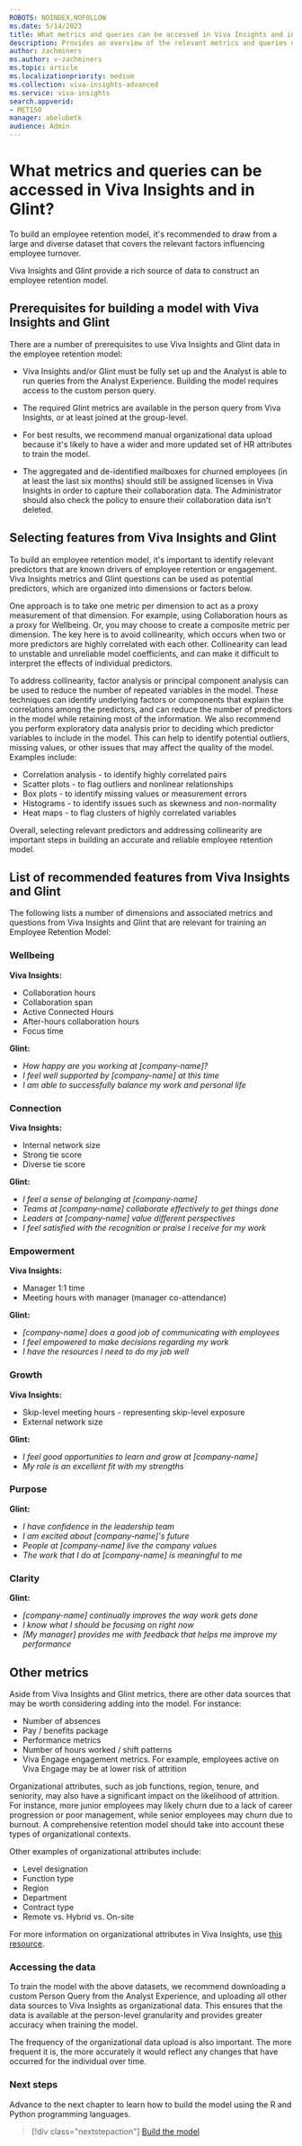 ```yaml
---
ROBOTS: NOINDEX,NOFOLLOW
ms.date: 5/14/2023
title: What metrics and queries can be accessed in Viva Insights and in Glint?
description: Provides an overview of the relevant metrics and queries needed to build an employee retention model.
author: zachminers
ms.author: v-zachminers
ms.topic: article
ms.localizationpriority: medium 
ms.collection: viva-insights-advanced 
ms.service: viva-insights
search.appverid: 
- MET150 
manager: abelubetk
audience: Admin
---
```


# What metrics and queries can be accessed in Viva Insights and in Glint?

To build an employee retention model, it's recommended to draw from a large and diverse dataset that covers the relevant factors influencing employee turnover.

Viva Insights and Glint provide a rich source of data to construct an employee retention model.

## Prerequisites for building a model with Viva Insights and Glint

There are a number of prerequisites to use Viva Insights and Glint data in the employee retention model:

* Viva Insights and/or Glint must be fully set up and the Analyst is able to run queries from the Analyst Experience. Building the model requires access to the custom person query.

* The required Glint metrics are available in the person query from Viva Insights, or at least joined at the group-level.

* For best results, we recommend manual organizational data upload because it's likely to have a wider and more updated set of HR attributes to train the model.

* The aggregated and de-identified mailboxes for churned employees (in at least the last six months) should still be assigned licenses in Viva Insights in order to capture their collaboration data. The Administrator should also check the policy to ensure their collaboration data isn't deleted.

## Selecting features from Viva Insights and Glint

To build an employee retention model, it's important to identify relevant predictors that are known drivers of employee retention or engagement. Viva Insights metrics and Glint questions can be used as potential predictors, which are organized into dimensions or factors below.

One approach is to take one metric per dimension to act as a proxy measurement of that dimension. For example, using Collaboration hours as a proxy for Wellbeing. Or, you may choose to create a composite metric per dimension. The key here is to avoid collinearity, which occurs when two or more predictors are highly correlated with each other. Collinearity can lead to unstable and unreliable model coefficients, and can make it difficult to interpret the effects of individual predictors.

To address collinearity, factor analysis or principal component analysis can be used to reduce the number of repeated variables in the model. These techniques can identify underlying factors or components that explain the correlations among the predictors, and can reduce the number of predictors in the model while retaining most of the information. We also recommend you perform exploratory data analysis prior to deciding which predictor variables to include in the model. This can help to identify potential outliers, missing values, or other issues that may affect the quality of the model. Examples include:

* Correlation analysis - to identify highly correlated pairs
* Scatter plots - to flag outliers and nonlinear relationships
* Box plots - to identify missing values or measurement errors
* Histograms - to identify issues such as skewness and non-normality
* Heat maps - to flag clusters of highly correlated variables

Overall, selecting relevant predictors and addressing collinearity are important steps in building an accurate and reliable employee retention model.

## List of recommended features from Viva Insights and Glint

The following lists a number of dimensions and associated metrics and questions from Viva Insights and Glint that are relevant for training an Employee Retention Model:

### Wellbeing

**Viva Insights:**

* Collaboration hours
* Collaboration span
* Active Connected Hours
* After-hours collaboration hours
* Focus time

**Glint:**

* *How happy are you working at [company-name]?*
* *I feel well supported by [company-name] at this time*
* *I am able to successfully balance my work and personal life*

### Connection

**Viva Insights:**

* Internal network size
* Strong tie score
* Diverse tie score

**Glint:**

* *I feel a sense of belonging at [company-name]*
* *Teams at [company-name] collaborate effectively to get things done*
* *Leaders at [company-name] value different perspectives*
* *I feel satisfied with the recognition or praise I receive for my work*

### Empowerment

**Viva Insights:**

* Manager 1:1 time
* Meeting hours with manager (manager co-attendance)

**Glint:**

* *[company-name] does a good job of communicating with employees*
* *I feel empowered to make decisions regarding my work*
* *I have the resources I need to do my job well*

### Growth

**Viva Insights:**

* Skip-level meeting hours - representing skip-level exposure
* External network size

**Glint:**

* *I feel good opportunities to learn and grow at [company-name]*
* *My role is an excellent fit with my strengths*

### Purpose

**Glint:**

* *I have confidence in the leadership team*
* *I am excited about [company-name]'s future*
* *People at [company-name] live the company values*
* *The work that I do at [company-name] is meaningful to me*

### Clarity

**Glint:**

* *[company-name] continually improves the way work gets done*
* *I know what I should be focusing on right now*
* *[My manager] provides me with feedback that helps me improve my performance*

## Other metrics

Aside from Viva Insights and Glint metrics, there are other data sources that may be worth considering adding into the model. For instance:

* Number of absences
* Pay / benefits package
* Performance metrics
* Number of hours worked / shift patterns
* Viva Engage engagement metrics. For example, employees active on Viva Engage may be at lower risk of attrition

Organizational attributes, such as job functions, region, tenure, and seniority, may also have a significant impact on the likelihood of attrition. For instance, more junior employees may likely churn due to a lack of career progression or poor management, while senior employees may churn due to burnout. A comprehensive retention model should take into account these types of organizational contexts.

Other examples of organizational attributes include:

* Level designation
* Function type
* Region
* Department
* Contract type
* Remote vs. Hybrid vs. On-site

For more information on organizational attributes in Viva Insights, use [this resource](../admin/org-data-overview.md).

### Accessing the data

To train the model with the above datasets, we recommend downloading a custom Person Query from the Analyst Experience, and uploading all other data sources to Viva Insights as organizational data. This ensures that the data is available at the person-level granularity and provides greater accuracy when training the model.

The frequency of the organizational data upload is also important. The more frequent it is, the more accurately it would reflect any changes that have occurred for the individual over time.

### Next steps

Advance to the next chapter to learn how to build the model using the R and Python programming languages.

> [!div class="nextstepaction"]
> [Build the model](how-to-build-an-employee-retention-model.md)